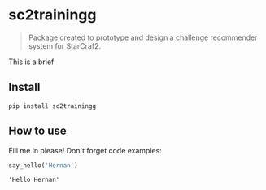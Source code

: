 # sc2trainingg
> Package created to prototype and design a challenge recommender system for StarCraf2.


This is a brief

## Install

`pip install sc2trainingg`

## How to use

Fill me in please! Don't forget code examples:

```python
say_hello('Hernan')
```




    'Hello Hernan'


